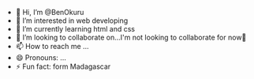 - 👋 Hi, I’m @BenOkuru
- 👀 I’m interested in web developing
- 🌱 I’m currently learning html and css
- 💞️ I’m looking to collaborate on...I'm not looking to collaborate for now🥴
- 📫 How to reach me ...
- 😄 Pronouns: ...
- ⚡ Fun fact: form Madagascar

<!---
BenOkuru/BenOkuru is a ✨ special ✨ repository because its `README.md` (this file) appears on your GitHub profile.
You can click the Preview link to take a look at your changes.
--->
